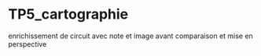 # TP5_cartographie
enrichissement de circuit avec note et image avant comparaison et mise en perspective
